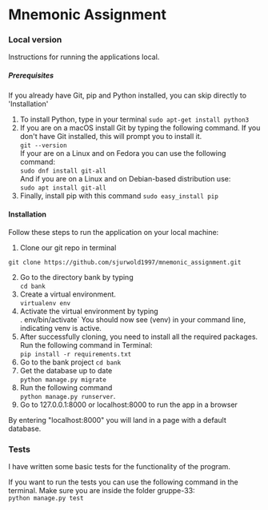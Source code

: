 # Mnemonic Assignment


### Local version  
Instructions for running the applications local.

##### Prerequisites 
If you already have Git, pip and Python installed, you can skip directly to 'Installation'

1. To install Python, type in your terminal
    `sudo apt-get install python3`
2. If you are on a macOS install Git by typing the following command. If you don't have Git installed, this will prompt you to install it.  
    `git --version`  
If your are on a Linux and on Fedora you can use the following command:  
 `sudo dnf install git-all`  
And if you are on a Linux and on Debian-based distribution use:  
 `sudo apt install git-all`  
3. Finally, install pip with this command
    `sudo easy_install pip`

#### Installation
Follow these steps to run the application on your local machine:
1. Clone our git repo in terminal  
```
git clone https://github.com/sjurwold1997/mnemonic_assignment.git
```
2. Go to the directory bank by typing   
`cd bank`
3. Create a virtual environment.  
   `virtualenv env`
4. Activate the virtual environment by typing   
    . env/bin/activate` 
    You should now see (venv) in your command line, indicating venv is active.
5.  After successfully cloning, you need to install all the required packages. Run the following command in Terminal:  
    `pip install -r requirements.txt`
6. Go to the bank project
`cd bank`
7. Get the database up to date  
     `python manage.py migrate`
8. Run the following command  
    `python manage.py runserver`. 
9. Go to 127.0.0.1:8000 or localhost:8000 to run the app in a browser

By entering "localhost:8000" you will land in a page with a default database.

    
### Tests
I have written some basic tests for the functionality of the program.

If you want to run the tests you can use the following command in the terminal. Make sure you are inside the folder gruppe-33:  
    `python manage.py test`


